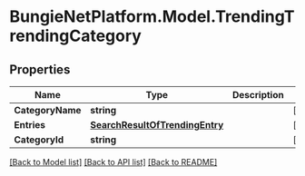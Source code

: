 # BungieNetPlatform.Model.TrendingTrendingCategory
## Properties

Name | Type | Description | Notes
------------ | ------------- | ------------- | -------------
**CategoryName** | **string** |  | [optional] 
**Entries** | [**SearchResultOfTrendingEntry**](SearchResultOfTrendingEntry.md) |  | [optional] 
**CategoryId** | **string** |  | [optional] 

[[Back to Model list]](../README.md#documentation-for-models) [[Back to API list]](../README.md#documentation-for-api-endpoints) [[Back to README]](../README.md)

